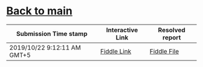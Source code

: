 # [Back to main](https://github.com/glaghari/database-assignement-2019)
|Submission Time stamp          | Interactive Link                                                                              | Resolved report                                                                              |
| ----------------------------- | --------------------------------------------------------------------------------------------- | -------------------------------------------------------------------------------------------- |
| 2019/10/22 9:12:11 AM GMT+5 | [Fiddle Link](https://dbfiddle.uk/?rdbms=oracle_11.2&fiddle=3aa8b3b65c7887176f00b345daa900d9) | [Fiddle File](processed/csm-120/3aa8b3b65c7887176f00b345daa900d9.md) |
